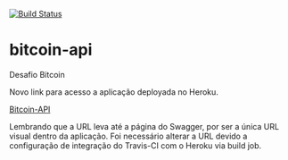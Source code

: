 [![Build Status](https://travis-ci.org/igorHenriqueAraujo/bitcoin.svg?branch=master)](https://travis-ci.org/igorHenriqueAraujo/bitcoin)
# bitcoin-api
Desafio Bitcoin

Novo link para acesso a aplicação deployada no Heroku.

[Bitcoin-API](https://igoraraujo-bitcoin.herokuapp.com/bitcoin/swagger-ui.html "Aplicação deployada no Heroku") 

Lembrando que a URL leva até a página do Swagger, por ser a única URL visual dentro da aplicação.
Foi necessário alterar a URL devido a configuração de integração do Travis-CI com o Heroku via build job.
